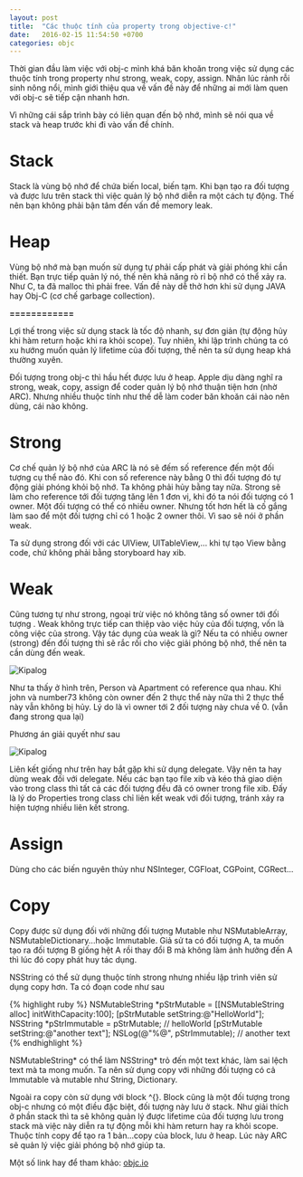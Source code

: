 ```yaml
---
layout: post
title:  "Các thuộc tính của property trong objective-c!"
date:   2016-02-15 11:54:50 +0700
categories: objc
---
```

Thời gian đầu làm việc với obj-c mình khá băn khoăn trong việc sử dụng các thuộc tính trong property như strong, weak, copy, assign. Nhân lúc rảnh rỗi sinh nông nổi, mình giới thiệu qua về vấn đề này để những ai mới làm quen với obj-c sẽ tiếp cận nhanh hơn.

Vì những cái sắp trình bày có liên quan đến bộ nhớ, mình sẽ nói qua về stack và heap trước khi đi vào vấn đề chính.

# Stack
Stack là vùng bộ nhớ để chứa biến local, biến tạm. Khi bạn tạo ra đối tượng và được lưu trên stack thì việc quản lý bộ nhớ diễn ra một cách tự động. Thế nên bạn không phải bận tâm đến vấn đề memory leak.

# Heap
Vùng bộ nhớ mà bạn muốn sử dụng tự phải cấp phát và giải phóng khi cần thiết. Bạn trực tiếp quản lý nó, thế nên khả năng rò rỉ bộ nhớ có thể xảy ra. Như C, ta đã malloc thì phải free. Vấn đề này dễ thở hơn khi sử dụng JAVA hay Obj-C (cơ chế garbage collection).

**============**

Lợi thế trong việc sử dụng stack là tốc độ nhanh, sự đơn giản (tự động hủy khi hàm return hoặc khi ra khỏi scope). Tuy nhiên, khi lập trình chúng ta có xu hướng muốn quản lý lifetime của đối tượng, thế nên ta sử dụng heap khá thường xuyên.

Đối tượng trong obj-c thì hầu hết được lưu ở heap. Apple dịu dàng nghĩ ra strong, weak, copy, assign để coder quản lý bộ nhớ thuận tiện hơn (nhờ ARC). Nhưng nhiều thuộc tính như thế dễ làm coder băn khoăn cái nào nên dùng, cái nào không.

# Strong
Cơ chế quản lý bộ nhớ của ARC là nó sẽ đếm số reference đến một đối tượng cụ thể nào đó. Khi con số reference này bằng 0 thì đối tượng đó tự động giải phóng khỏi bộ nhớ. Ta không phải hủy bằng tay nữa. Strong sẽ làm cho reference tới đối tượng tăng lên 1 đơn vị, khi đó ta nói đối tượng có 1 owner. Một đối tượng có thể có nhiều owner. Nhưng tốt hơn hết là cố gắng làm sao để một đối tượng chỉ có 1 hoặc 2 owner thôi. Vì sao sẽ nói ở phần weak.

Ta sử dụng strong đối với các UIView, UITableView,... khi tự tạo View bằng code, chứ không phải bằng storyboard hay xib.

# Weak
Cũng tương tự như strong, ngoại trừ việc nó không tăng số owner tới đối tượng . Weak không trực tiếp can thiệp vào việc hủy của đối tượng, vốn là công việc của strong. Vậy tác dụng của weak là gì? Nếu ta có nhiều owner (strong) đến đối tượng thì sẽ rắc rối cho việc giải phóng bộ nhớ, thế nên ta cần dùng đến weak.

![Kipalog](https://s3-ap-southeast-1.amazonaws.com/kipalog.com/173cc1b2eae8a7c4.png_tn5mgte0n5)

Như ta thấy ở hình trên, Person và Apartment có reference qua nhau. Khi john và number73 không còn owner đến 2 thực thể này nữa thì 2 thực thể này vẫn không bị hủy. Lý do là vì owner tới 2 đối tượng này chưa về 0. (vẫn đang strong qua lại)

Phương án giải quyết như sau

![Kipalog](https://s3-ap-southeast-1.amazonaws.com/kipalog.com/0f3a1ba4a040045d.png_w7vzy9u63n)

Liên kết giống như trên hay bắt gặp khi sử dụng delegate. Vậy nên ta hay dùng weak đối với delegate. Nếu các bạn tạo file xib và kéo thả giao diện vào trong class thì tất cả các đối tượng đều đã có owner trong file xib. Đấy là lý do Properties trong class chỉ liên kết weak với đối tượng, tránh xảy ra hiện tượng nhiều liên kết strong.

# Assign
Dùng cho các biến nguyên thủy như NSInteger, CGFloat, CGPoint, CGRect...

# Copy
Copy được sử dụng đối với những đối tượng Mutable như NSMutableArray, NSMutableDictionary...hoặc Immutable. Giả sử ta có đối tượng A, ta muốn tạo ra đối tượng B giống hệt A rồi thay đổi B mà không làm ảnh hưởng đến A thì lúc đó copy phát huy tác dụng.

NSString có thể sử dụng thuộc tính strong nhưng nhiều lập trình viên sử dụng copy hơn. Ta có đoạn code như sau

{% highlight ruby %}
NSMutableString *pStrMutable = [[NSMutableString alloc] initWithCapacity:100];
[pStrMutable setString:@"HelloWorld"];
NSString *pStrImmutable = pStrMutable; // helloWorld
[pStrMutable setString:@"another text"];
NSLog(@"%@", pStrImmutable); // another text
{% endhighlight %}

NSMutableString* có thể làm NSString* trỏ đến một text khác, làm sai lệch text mà ta mong muốn. Ta nên sử dụng copy với những đối tượng có cả Immutable và mutable như String, Dictionary.

Ngoài ra copy còn sử dụng với block ^{}. Block cũng là một đối tượng trong obj-c nhưng có một điều đặc biệt, đối tượng này lưu ở stack. Như giải thích ở phần stack thì ta sẽ không quản lý được lifetime của đối tượng lưu trong stack mà việc này diễn ra tự động mỗi khi hàm return hay ra khỏi scope. Thuộc tính copy để tạo ra 1 bản...copy của block, lưu ở heap. Lúc này ARC sẽ quản lý việc giải phóng bộ nhớ giúp ta.

Một số link hay để tham khảo:
[objc.io](http://www.objc.io/issue-7/value-objects.html)

